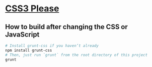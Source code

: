 # [CSS3 Please](http://css3please.com/)

## How to build after changing the CSS or JavaScript

```bash
# Install grunt-css if you haven’t already
npm install grunt-css
# Then, just run `grunt` from the root directory of this project
grunt
```